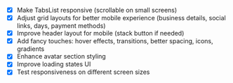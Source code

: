 - [x] Make TabsList responsive (scrollable on small screens)
- [x] Adjust grid layouts for better mobile experience (business details, social links, days, payment methods)
- [x] Improve header layout for mobile (stack button if needed)
- [x] Add fancy touches: hover effects, transitions, better spacing, icons, gradients
- [x] Enhance avatar section styling
- [x] Improve loading states UI
- [x] Test responsiveness on different screen sizes
